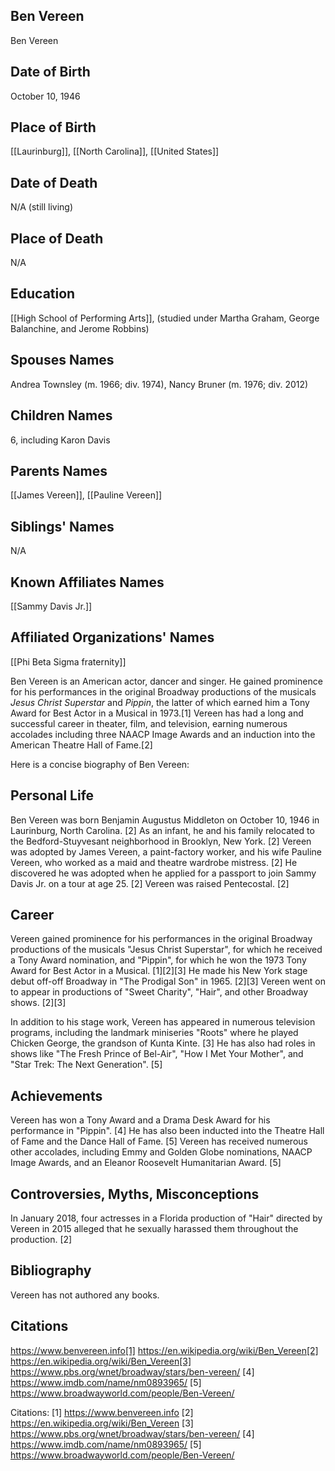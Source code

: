 ## Ben Vereen
Ben Vereen

## Date of Birth
October 10, 1946

## Place of Birth
[[Laurinburg]], [[North Carolina]], [[United States]]

## Date of Death
N/A (still living)

## Place of Death
N/A

## Education
[[High School of Performing Arts]], (studied under Martha Graham, George Balanchine, and Jerome Robbins)

## Spouses Names
Andrea Townsley (m. 1966; div. 1974), Nancy Bruner (m. 1976; div. 2012)

## Children Names
6, including Karon Davis

## Parents Names
[[James Vereen]], [[Pauline Vereen]]

## Siblings' Names
N/A

## Known Affiliates Names
[[Sammy Davis Jr.]]

## Affiliated Organizations' Names
[[Phi Beta Sigma fraternity]]

Ben Vereen is an American actor, dancer and singer. He gained prominence for his performances in the original Broadway productions of the musicals *Jesus Christ Superstar* and *Pippin*, the latter of which earned him a Tony Award for Best Actor in a Musical in 1973.[1] Vereen has had a long and successful career in theater, film, and television, earning numerous accolades including three NAACP Image Awards and an induction into the American Theatre Hall of Fame.[2]

Here is a concise biography of Ben Vereen:

## Personal Life
Ben Vereen was born Benjamin Augustus Middleton on October 10, 1946 in Laurinburg, North Carolina. [2] As an infant, he and his family relocated to the Bedford-Stuyvesant neighborhood in Brooklyn, New York. [2] Vereen was adopted by James Vereen, a paint-factory worker, and his wife Pauline Vereen, who worked as a maid and theatre wardrobe mistress. [2] He discovered he was adopted when he applied for a passport to join Sammy Davis Jr. on a tour at age 25. [2] Vereen was raised Pentecostal. [2]

## Career
Vereen gained prominence for his performances in the original Broadway productions of the musicals "Jesus Christ Superstar", for which he received a Tony Award nomination, and "Pippin", for which he won the 1973 Tony Award for Best Actor in a Musical. [1][2][3] He made his New York stage debut off-off Broadway in "The Prodigal Son" in 1965. [2][3] Vereen went on to appear in productions of "Sweet Charity", "Hair", and other Broadway shows. [2][3] 

In addition to his stage work, Vereen has appeared in numerous television programs, including the landmark miniseries "Roots" where he played Chicken George, the grandson of Kunta Kinte. [3] He has also had roles in shows like "The Fresh Prince of Bel-Air", "How I Met Your Mother", and "Star Trek: The Next Generation". [5]

## Achievements
Vereen has won a Tony Award and a Drama Desk Award for his performance in "Pippin". [4] He has also been inducted into the Theatre Hall of Fame and the Dance Hall of Fame. [5] Vereen has received numerous other accolades, including Emmy and Golden Globe nominations, NAACP Image Awards, and an Eleanor Roosevelt Humanitarian Award. [5]

## Controversies, Myths, Misconceptions
In January 2018, four actresses in a Florida production of "Hair" directed by Vereen in 2015 alleged that he sexually harassed them throughout the production. [2]

## Bibliography
Vereen has not authored any books.

## Citations 
https://www.benvereen.info[1] https://en.wikipedia.org/wiki/Ben_Vereen[2] https://en.wikipedia.org/wiki/Ben_Vereen[3] https://www.pbs.org/wnet/broadway/stars/ben-vereen/
[4] https://www.imdb.com/name/nm0893965/
[5] https://www.broadwayworld.com/people/Ben-Vereen/

Citations:
[1] https://www.benvereen.info
[2] https://en.wikipedia.org/wiki/Ben_Vereen
[3] https://www.pbs.org/wnet/broadway/stars/ben-vereen/
[4] https://www.imdb.com/name/nm0893965/
[5] https://www.broadwayworld.com/people/Ben-Vereen/